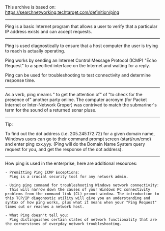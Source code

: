 This archive is based on: https://searchnetworking.techtarget.com/definition/ping

--------
Ping is a basic Internet program that allows a user to verify that a particular IP address exists and can accept requests.

----
Ping is used diagnostically to ensure that a host computer the user is trying to reach is actually operating.

Ping works by sending an Internet Control Message Protocol (ICMP) "Echo Request" to a specified interface on the Internet and waiting for a reply.

Ping can be used for troubleshooting to test connectivity and determine response time.

----
As a verb, ping meams " to get the attention of" of "to check for the presence of" another party online. The computer acronym (for Packet Internet or Inter-Network Groper) was contrived to match the submariner's term for the sound of a returned sonar pluse.

----
Tip:

To find out the dot address (i.e. 205.245.172.72) for a given domain name, Windows users can go to their command prompt screen (start/run/cmd) and enter ping xxx.yyy. (Ping will do the Domain Name System query request for you, and get the response of the dot address).

----
How ping is used in the enterprise, here are additional resources:

    - Premitting Ping ICMP Exceptions:
      Ping is a crucial security tool for any network admin.

    - Using ping command for troubleshooting Windows network connectivity:
      This will narrow down the causes of your Windows PC connectivity problems from the command link (CL) promot window. The introduction to this TCP/IP diagonostic utility will give you an understanding and syntax of how ping works, plus what it means when your "Ping Request" times out or reaches a network host.

    - What Ping doesn't tell you:
      Ping distinguishes certain states of network functionality that are the cornerstones of everyday network troubleshooting.


<EOF>

